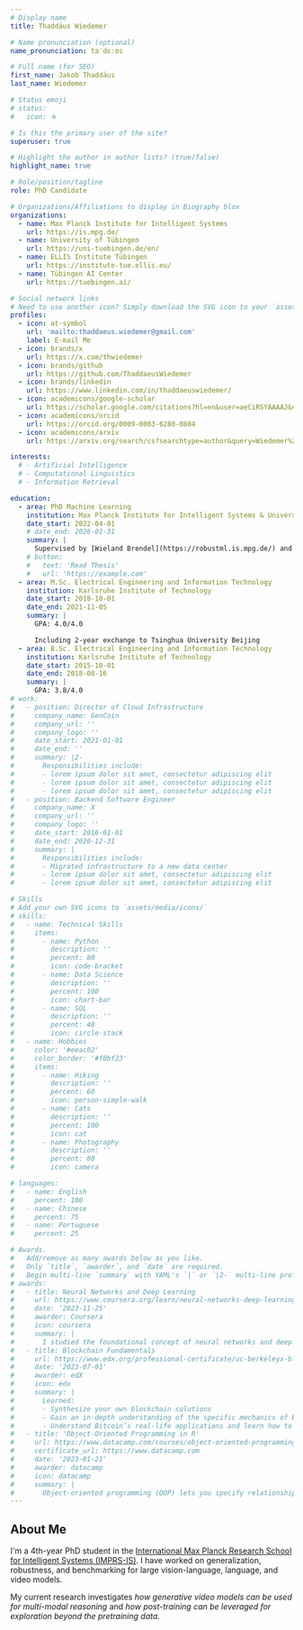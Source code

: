 ```yaml
---
# Display name
title: Thaddäus Wiedemer

# Name pronunciation (optional)
name_pronunciation: taˈdɛːʊs

# Full name (for SEO)
first_name: Jakob Thaddäus
last_name: Wiedemer

# Status emoji
# status:
#   icon: ☕️

# Is this the primary user of the site?
superuser: true

# Highlight the author in author lists? (true/false)
highlight_name: true

# Role/position/tagline
role: PhD Candidate

# Organizations/Affiliations to display in Biography blox
organizations:
  - name: Max Planck Institute for Intelligent Systems
    url: https://is.mpg.de/
  - name: University of Tübingen
    url: https://uni-tuebingen.de/en/
  - name: ELLIS Institute Tübingen
    url: https://institute-tue.ellis.eu/
  - name: Tübingen AI Center
    url: https://tuebingen.ai/

# Social network links
# Need to use another icon? Simply download the SVG icon to your `assets/media/icons/` folder.
profiles:
  - icon: at-symbol
    url: 'mailto:thaddaeus.wiedemer@gmail.com'
    label: E-mail Me
  - icon: brands/x
    url: https://x.com/thwiedemer
  - icon: brands/github
    url: https://github.com/ThaddaeusWiedemer
  - icon: brands/linkedin
    url: https://www.linkedin.com/in/thaddaeuswiedemer/
  - icon: academicons/google-scholar
    url: https://scholar.google.com/citations?hl=en&user=aeCiRSYAAAAJ&view_op=list_works&sortby=pubdate
  - icon: academicons/orcid
    url: https://orcid.org/0009-0003-6280-0804
  - icon: academicons/arxiv
    url: https://arxiv.org/search/cs?searchtype=author&query=Wiedemer%2C+T

interests:
  # - Artificial Intelligence
  # - Computational Linguistics
  # - Information Retrieval

education:
  - area: PhD Machine Learning
    institution: Max Planck Institute for Intelligent Systems & University of Tübingen
    date_start: 2022-04-01
    # date_end: 2026-01-31
    summary: |
      Supervised by [Wieland Brendel](https://robustml.is.mpg.de/) and [Matthias Bethge](https://bethgelab.org/).
    # button:
    #   text: 'Read Thesis'
    #   url: 'https://example.com'
  - area: M.Sc. Electrical Engineering and Information Technology
    institution: Karlsruhe Institute of Technology
    date_start: 2018-10-01
    date_end: 2021-11-05
    summary: |
      GPA: 4.0/4.0

      Including 2-year exchange to Tsinghua University Beijing
  - area: B.Sc. Electrical Engineering and Information Technology
    institution: Karlsruhe Institute of Technology
    date_start: 2015-10-01
    date_end: 2018-08-16
    summary: |
      GPA: 3.8/4.0
# work:
#   - position: Director of Cloud Infrastructure
#     company_name: GenCoin
#     company_url: ''
#     company_logo: ''
#     date_start: 2021-01-01
#     date_end: ''
#     summary: |2-
#       Responsibilities include:
#       - lorem ipsum dolor sit amet, consectetur adipiscing elit
#       - lorem ipsum dolor sit amet, consectetur adipiscing elit
#       - lorem ipsum dolor sit amet, consectetur adipiscing elit
#   - position: Backend Software Engineer
#     company_name: X
#     company_url: ''
#     company_logo: ''
#     date_start: 2016-01-01
#     date_end: 2020-12-31
#     summary: |
#       Responsibilities include:
#       - Migrated infrastructure to a new data center
#       - lorem ipsum dolor sit amet, consectetur adipiscing elit
#       - lorem ipsum dolor sit amet, consectetur adipiscing elit

# Skills
# Add your own SVG icons to `assets/media/icons/`
# skills:
#   - name: Technical Skills
#     items:
#       - name: Python
#         description: ''
#         percent: 80
#         icon: code-bracket
#       - name: Data Science
#         description: ''
#         percent: 100
#         icon: chart-bar
#       - name: SQL
#         description: ''
#         percent: 40
#         icon: circle-stack
#   - name: Hobbies
#     color: '#eeac02'
#     color_border: '#f0bf23'
#     items:
#       - name: Hiking
#         description: ''
#         percent: 60
#         icon: person-simple-walk
#       - name: Cats
#         description: ''
#         percent: 100
#         icon: cat
#       - name: Photography
#         description: ''
#         percent: 80
#         icon: camera

# languages:
#   - name: English
#     percent: 100
#   - name: Chinese
#     percent: 75
#   - name: Portuguese
#     percent: 25

# Awards.
#   Add/remove as many awards below as you like.
#   Only `title`, `awarder`, and `date` are required.
#   Begin multi-line `summary` with YAML's `|` or `|2-` multi-line prefix and indent 2 spaces below.
# awards:
#   - title: Neural Networks and Deep Learning
#     url: https://www.coursera.org/learn/neural-networks-deep-learning
#     date: '2023-11-25'
#     awarder: Coursera
#     icon: coursera
#     summary: |
#       I studied the foundational concept of neural networks and deep learning. By the end, I was familiar with the significant technological trends driving the rise of deep learning; build, train, and apply fully connected deep neural networks; implement efficient (vectorized) neural networks; identify key parameters in a neural network’s architecture; and apply deep learning to your own applications.
#   - title: Blockchain Fundamentals
#     url: https://www.edx.org/professional-certificate/uc-berkeleyx-blockchain-fundamentals
#     date: '2023-07-01'
#     awarder: edX
#     icon: edx
#     summary: |
#       Learned:
#       - Synthesize your own blockchain solutions
#       - Gain an in-depth understanding of the specific mechanics of Bitcoin
#       - Understand Bitcoin’s real-life applications and learn how to attack and destroy Bitcoin, Ethereum, smart contracts and Dapps, and alternatives to Bitcoin’s Proof-of-Work consensus algorithm
#   - title: 'Object-Oriented Programming in R'
#     url: https://www.datacamp.com/courses/object-oriented-programming-with-s3-and-r6-in-r
#     certificate_url: https://www.datacamp.com
#     date: '2023-01-21'
#     awarder: datacamp
#     icon: datacamp
#     summary: |
#       Object-oriented programming (OOP) lets you specify relationships between functions and the objects that they can act on, helping you manage complexity in your code. This is an intermediate level course, providing an introduction to OOP, using the S3 and R6 systems. S3 is a great day-to-day R programming tool that simplifies some of the functions that you write. R6 is especially useful for industry-specific analyses, working with web APIs, and building GUIs.
---
```


## About Me

I'm a 4th-year PhD student in the [International Max Planck Research School for Intelligent Systems (IMPRS-IS)](https://imprs.is.mpg.de/). I have worked on generalization, robustness, and benchmarking for large vision-language, language, and video models.

My current research investigates _how generative video models can be used for multi-modal reasoning_ and _how post-training can be leveraged for exploration beyond the pretraining data_. 
